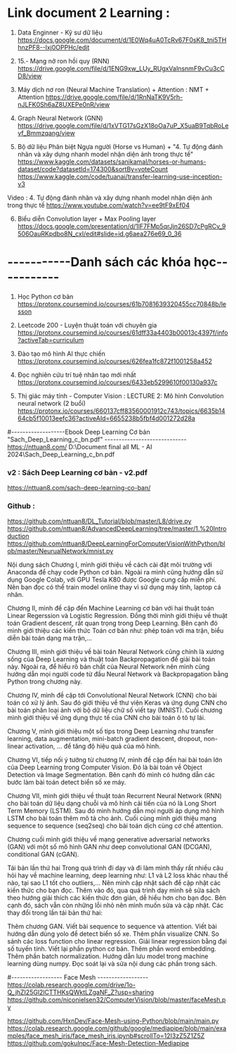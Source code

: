 # Link document 2 Learning : 
1. Data Enginner - Kỹ sư dữ liệu
https://docs.google.com/document/d/1E0Wq4uA0TcRv67F0sK8_tni5THhnzPF8--lxj0OPPHc/edit

2. 15.- Mạng nở ron hồi quy (RNN)
https://drive.google.com/file/d/1ENG9xw_LUy_RUgxVaInsnmF9vCu3cCD8/view

3. Máy dịch nơ ron (Neural Machine Translation) + Attention : NMT + Attention
https://drive.google.com/file/d/1RnNaTK9V5rh-nJLFK0Sh6aZ8UXEPe0nR/view

4. Graph Neural Network (GNN)
https://drive.google.com/file/d/1xVTG17sGzX18oOa7uP_X5uaB9TqbRoLevf_Bmmzqang/view

5. Bộ dữ liệu Phân biệt Ngựa người (Horse vs Human) + "4. Tự động đánh nhãn và xây dựng nhanh model nhận diện ảnh trong thực tế"
https://www.kaggle.com/datasets/sanikamal/horses-or-humans-dataset/code?datasetId=174300&sortBy=voteCount
https://www.kaggle.com/code/tuanai/transfer-learning-use-inception-v3

Video : 4. Tự động đánh nhãn và xây dựng nhanh model nhận diện ảnh trong thực tế
        https://www.youtube.com/watch?v=ee9tF9xEf04

6. Biểu diễn Convolution layer + Max Pooling layer 
https://docs.google.com/presentation/d/1lF7FMp5qrJjn26SD7cPgRCv_9506OauRKpdbo8N_cxI/edit#slide=id.g6aea276e69_0_36





# -----------Danh sách các khóa học-----------
1. Học Python cơ bản
https://protonx.coursemind.io/courses/61b7081639320455cc70848b/lesson

2. Leetcode 200 - Luyện thuật toán với chuyên gia
https://protonx.coursemind.io/courses/61dff33a4403b00013c4397f/info?activeTab=curriculum

3. Đào tạo mô hình AI thực chiến
https://protonx.coursemind.io/courses/626fea1fc872f1001258a452

4. Đọc nghiên cứu trí tuệ nhân tạo mới nhất
 https://protonx.coursemind.io/courses/6433eb5299610f00130a937c

5. Thị giác máy tính - Computer Vision : LECTURE 2: Mô hình Convolution neural network (2 buổi)
https://protonx.io/courses/660137cff83560001912c743/topics/6635b1464cb5f10013eefc36?activeAId=6655238b5fbf4d001272d28a



#-------------------Ebook Deep Learning Cơ bản "Sach_Deep_Learning_c_bn.pdf" -----------------------------
https://nttuan8.com/
D:\Document final all ML - AI 2024\Sach_Deep_Learning_c_bn.pdf

### v2 : Sách Deep Learning cơ bản - v2.pdf
https://nttuan8.com/sach-deep-learning-co-ban/

### Github :
   https://github.com/nttuan8/DL_Tutorial/blob/master/L8/drive.py
   https://github.com/nttuan8/AdvancedDeepLearning/tree/master/1.%20Introduction
   https://github.com/nttuan8/DeepLearningForComputerVisionWithPython/blob/master/NeurualNetwork/mnist.py

Nội dung sách
Chương I, mình giới thiệu về cách cài đặt môi trường với Anaconda để chạy code Python cơ bản. Ngoài ra mình cũng hướng dẫn sử dụng Google Colab, với GPU Tesla K80 được Google cung cấp miễn phí. Nên bạn đọc có thể train model online thay vì sử dụng máy tính, laptop cá nhân.

Chương II, mình đề cập đến Machine Learning cơ bản với hai thuật toán Linear Regerssion và Logistic Regression. Đồng thời mình giới thiệu về thuật toán Gradient descent, rất quan trọng trong Deep Learning. Bên cạnh đó mình giới thiệu các kiến thức Toán cơ bản như: phép toán với ma trận, biểu diễn bài toán dạng ma trận,…

Chương III, mình giới thiệu về bài toán Neural Network cũng chính là xương sống của Deep Learning và thuật toán Backpropagation để giải bài toán này. Ngoài ra, để hiểu rõ bản chất của Neural Network nên mình cũng hướng dẫn mọi người code từ đầu Neural Network và Backpropagation bằng Python trong chương này.

Chương IV, mình đề cập tới Convolutional Neural Network (CNN) cho bài toán có xử lý ảnh. Sau đó giới thiệu về thư viện Keras và ứng dụng CNN cho bài toán phân loại ảnh với bộ dữ liệu chữ số viết tay (MNIST). Cuối chương mình giới thiệu về ứng dụng thực tế của CNN cho bài toán ô tô tự lái.

Chương V, mình giới thiệu một số tips trong Deep Learning như transfer learning, data augmentation, mini-batch gradient descent, dropout, non-linear activation, … để tăng độ hiệu quả của mô hình.

Chương VI, tiếp nối ý tưởng từ chương IV, mình đề cập đến hai bài toán lớn của Deep Learning trong Computer Vision. Đó là bài toán về Object Detection và Image Segmentation. Bên cạnh đó mình có hướng dẫn các bước làm bài toán detect biển số xe máy.

Chương VII, mình giới thiệu về thuật toán Recurrent Neural Network (RNN) cho bài toán dữ liệu dạng chuỗi và mô hình cải tiến của nó là Long Short Term Memory (LSTM). Sau đó mình hướng dẫn mọi người áp dụng mô hình LSTM cho bài toán thêm mô tả cho ảnh. Cuối cùng mình giới thiệu mạng sequence to sequence (seq2seq) cho bài toán dịch cùng cơ chế attention.

Chương cuối mình giới thiệu về mạng generative adversarial networks (GAN) với một số mô hình GAN như deep convolutional GAN (DCGAN), conditional GAN (cGAN).

Tái bản lần thứ hai
Trong quá trình đi dạy và đi làm mình thấy rất nhiều câu hỏi hay về machine learning, deep learning như: L1 và L2 loss khác nhau thế nào, tại sao L1 tốt cho outliers,… Nên mình cập nhật sách để cập nhật các kiến thức cho bạn đọc. Thêm vào đó, qua quá trình dạy mình sẽ sửa sách theo hướng giải thích các kiến thức đơn giản, dễ hiểu hơn cho bạn đọc. Bên cạnh đó, sách vẫn còn những lỗi nhỏ nên mình muốn sửa và cập nhật. Các thay đổi trong lần tái bản thứ hai:

Thêm chương GAN.
Viết bài sequence to sequence và attention.
Viết bài hướng dẫn dùng yolo để detect biển số xe.
Thêm phần visualize CNN.
So sánh các loss function cho linear regression.
Giải linear regression bằng đại số tuyến tính.
Viết lại phần python cơ bản.
Thêm phần word embedding.
Thêm phần batch normalization.
Hướng dẫn lưu model trong machine learning dùng numpy.
Đọc soát lại và sửa nội dung các phần trong sách.

#------------------ Face Mesh ------------------
https://colab.research.google.com/drive/1o-Q_jhZI25Gl2lCTTHKsQWktLZgaNF_Z?usp=sharing
https://github.com/niconielsen32/ComputerVision/blob/master/faceMesh.py



https://github.com/HxnDev/Face-Mesh-using-Python/blob/main/main.py
https://colab.research.google.com/github/google/mediapipe/blob/main/examples/face_mesh_iris/face_mesh_iris.ipynb#scrollTo=12I3zZ5Z1Z5Z
https://github.com/gokulnpc/Face-Mesh-Detection-Mediapipe


